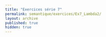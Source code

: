 ```yaml
---
title: "Exercices série 7"
permalink: semantique/exercices/Ex7_Lambda2/
layout: archive
published: true
hidden: true
---
```

